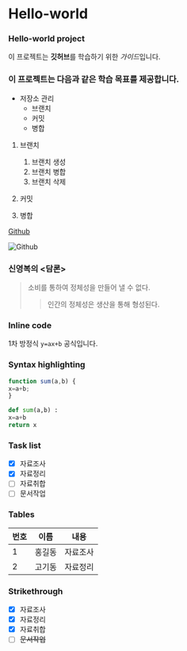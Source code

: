 # Hello-world
### Hello-world project

이 프로젝트는 **깃허브**를 학습하기 위한 *가이드*입니다.

### 이 프로젝트는 다음과 같은 학습 목표를 제공합니다.
* 저장소 관리
  * 브랜치
  * 커밋
  * 병합

1. 브랜치
   1. 브랜치 생성
   2. 브랜치 병합
   3. 브랜치 삭제

2. 커밋

3. 병합

[Github](http://github.com)

![Github](http://github.com/images/logo.jpg)

### 신영복의 <담론>
> 소비를 통하여 정체성을 만들어 낼 수 없다.
> > 인간의 정체성은 생산을 통해 형성된다.

### Inline code
1차 방정식 `y=ax+b` 공식입니다.

### Syntax highlighting
```javascript
function sum(a,b) {
x=a+b;
}
```

``` python
def sum(a,b) :
x=a+b
return x
```
### Task list
- [x] 자료조사
- [x] 자료정리
- [ ] 자료취합
- [ ] 문서작업

### Tables
번호|이름|내용
----|----|-------
1|홍길동|자료조사
2|고기동|자료정리

### Strikethrough
- [x] 자료조사
- [x] 자료정리
- [x] 자료취합
- [ ] ~~문서작업~~
